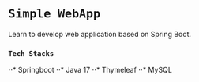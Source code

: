 # `Simple WebApp`

Learn to develop web application based on Spring Boot.


### `Tech Stacks`
⋅⋅* Springboot 
⋅⋅* Java 17
⋅⋅* Thymeleaf
⋅⋅* MySQL

